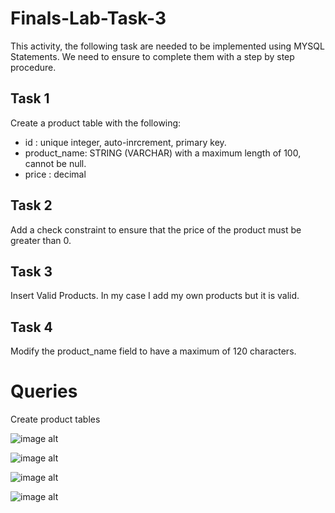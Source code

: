 # Finals-Lab-Task-3

This activity, the following task are needed to be implemented using MYSQL Statements. We need to ensure to complete them with a step by step procedure.

## Task 1 

Create a product table with the following:
 - id : unique integer, auto-inrcrement, primary key.
 - product_name: STRING (VARCHAR) with a maximum length of 100, cannot be null.
 - price : decimal

## Task 2

Add a check constraint to ensure that the price of the product must be greater than 0.

## Task 3

Insert Valid Products. In my case I add my own products but it is valid.

## Task 4

Modify the product_name field to have a maximum of 120 characters.

# Queries

Create product tables

![image alt]()



![image alt]()



![image alt]()



![image alt]()

